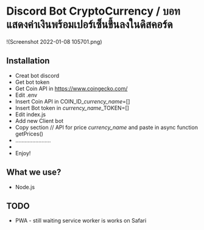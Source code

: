 # Discord Bot CryptoCurrency / บอทแสดงค่าเงินพร้อมเปอร์เซ็นขึ้นลงในดิสคอร์ด

!(Screenshot 2022-01-08 105701.png)

## Installation
- Creat bot discord
- Get bot token
- Get Coin API in https://www.coingecko.com/
- Edit .env
- Insert Coin API in COIN_ID_*currency_name*=[]
- Insert Bot token in *currency_name*_TOKEN=[]
- Edit index.js
- Add new Client bot
- Copy section // API for price *currency_name* and paste in async function getPrices()
- .......................
-
- Enjoy!

## What we use?
* Node.js

## TODO

* PWA - still waiting service worker is works on Safari
